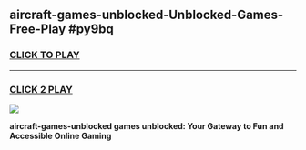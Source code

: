
## aircraft-games-unblocked-Unblocked-Games-Free-Play #py9bq
<h3>
<a href="https://us.freeplayer.one?title=aircraft-games-unblocked&ref=9M">CLICK TO PLAY</a></h3>
<hr>

<h3>
<a href="https://us.freeplayer.one?title=aircraft-games-unblocked&ref=9M">CLICK 2 PLAY</a>
  
</h3>

<a href="https://us.freeplayer.one?title=aircraft-games-unblocked&ref=9M"><img src="https://clearcache.store/games.png"></a>


**aircraft-games-unblocked games unblocked: Your Gateway to Fun and Accessible Online Gaming**
